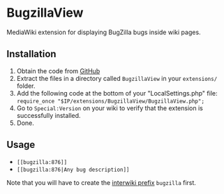 # BugzillaView

MediaWiki extension for displaying BugZilla bugs inside wiki pages.

## Installation

1. Obtain the code from [GitHub](https://github.com/domibarton/BugzillaView)
2. Extract the files in a directory called ``BugzillaView`` in your ``extensions/`` folder.
3. Add the following code at the bottom of your "LocalSettings.php" file:  
   ``require_once "$IP/extensions/BugzillaView/BugzillaView.php";``
4. Go to `Special:Version` on your wiki to verify that the extension is successfully installed.
5. Done.

## Usage

* `[[bugzilla:876]]`
* `[[bugzilla:876|Any bug description]]`

Note that you will have to create the [interwiki prefix](http://www.mediawiki.org/wiki/Manual:Interwiki) ``bugzilla`` first.

